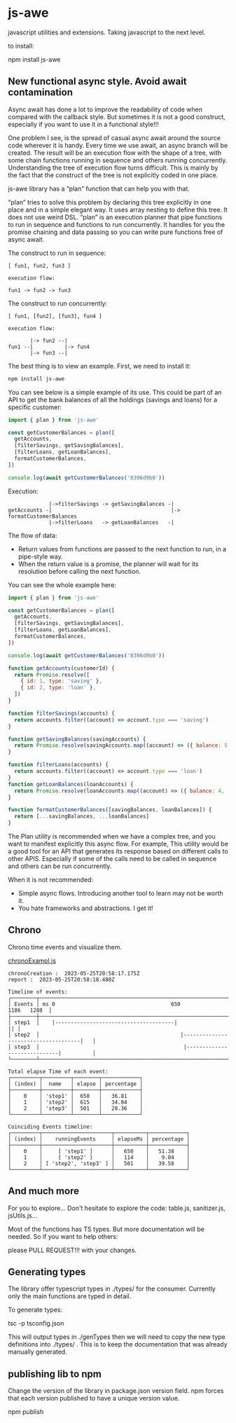 # js-awe

javascript utilities and extensions. Taking javascript to the next level.

to install:

npm install js-awe

## New functional async style. Avoid await contamination

Async await has done a lot to improve the readability of code when compared with the callback style. But sometimes it is not a good construct, especially if you want to use it in a functional style!!!

One problem I see, is the spread of casual async await around the source code wherever it is handy. Every time we use await, an async branch will be created. The result will be an execution flow with the shape of a tree, with some chain functions running in sequence and others running concurrently. Understanding the tree of execution flow turns difficult. This is mainly by the fact that the construct of the tree is not explicitly coded in one place.

js-awe library has a “plan” function that can help you with that.

“plan” tries to solve this problem by declaring this tree explicitly in one place and in a simple elegant way. It uses array nesting to define this tree. It does not use weird DSL. “plan” is an execution planner that pipe functions to run in sequence and functions to run concurrently. It handles for you the promise chaining and data passing so you can write pure functions free of async await.

The construct to run in sequence:

```Plaintext
[ fun1, fun2, fun3 ]

execution flow:

fun1 -> fun2 -> fun3
```

The construct to run concurrently:

```Plaintext
[ fun1, [fun2], [fun3], fun4 ]

execution flow:

       |-> fun2 --|
fun1 --|          |-> fun4
       |-> fun3 --|
```

The best thing is to view an example. First, we need to install it:

```Bash
npm install js-awe
```

You can see below is a simple example of its use. This could be part of an API to get the bank balances of all the holdings (savings and loans) for a specific customer:

```javascript
import { plan } from 'js-awe'

const getCustomerBalances = plan([
  getAccounts,
  [filterSavings, getSavingBalances],
  [filterLoans, getLoanBalances],
  formatCustomerBalances,
])

console.log(await getCustomerBalances('0396d9b0'))
```

Execution:

```Plaintext
             |->filterSavings -> getSavingBalances -|
getAccounts -|                                      |-> formatCustomerBalances
             |->filterLoans   -> getLoanBalances   -|

```

The flow of data:

- Return values from functions are passed to the next function to run, in a pipe-style way.
- When the return value is a promise, the planner will wait for its resolution before calling the next function.

You can see the whole example here:

```javascript
import { plan } from 'js-awe'

const getCustomerBalances = plan([
  getAccounts,
  [filterSavings, getSavingBalances],
  [filterLoans, getLoanBalances],
  formatCustomerBalances,
])

console.log(await getCustomerBalances('0396d9b0'))

function getAccounts(customerId) {
  return Promise.resolve([
    { id: 1, type: 'saving' },
    { id: 2, type: 'loan' },
  ])
}

function filterSavings(accounts) {
  return accounts.filter((account) => account.type === 'saving')
}

function getSavingBalances(savingAccounts) {
  return Promise.resolve(savingAccounts.map((account) => ({ balance: 5, ...account })))
}

function filterLoans(accounts) {
  return accounts.filter((account) => account.type === 'loan')
}
function getLoanBalances(loanAccounts) {
  return Promise.resolve(loanAccounts.map((account) => ({ balance: 4, ...account })))
}

function formatCustomerBalances([savingBalances, loanBalances]) {
  return [...savingBalances, ...loanBalances]
}
```

The Plan utility is recommended when we have a complex tree, and you want to manifest explicitly this async flow. For example, This utility would be a good tool for an API that generates its response based on different calls to other APIS. Especially if some of the calls need to be called in sequence and others can be run concurrently.

When it is not recommended:

- Simple async flows. Introducing another tool to learn may not be worth it.
- You hate frameworks and abstractions. I get it!

## Chrono

Chrono time events and visualize them.

[chronoExampl.js](https://github.com/josuamanuel/js-awe/blob/main/sandbox/Chrono/chronoExample.js)

```Plaintext
chronoCreation :  2023-05-25T20:58:17.175Z
report :  2023-05-25T20:58:18.480Z

Timeline of events:
┌────────┬───────────────────────────────────────────────────────────────────────────────────────┐
│ Events │ ms 0                                     650                             1186   1288  │
├────────┼───────────────────────────────────────────────────────────────────────────────────────┤
│ step1  │    |--------------------------------------|                                        || │
│ step2  │                                             |-------------------------------------|   │
│ step3  │                                              |-----------------------------|          │
└────────┴───────────────────────────────────────────────────────────────────────────────────────┘

Total elapse Time of each event:
┌─────────┬─────────┬────────┬────────────┐
│ (index) │  name   │ elapse │ percentage │
├─────────┼─────────┼────────┼────────────┤
│    0    │ 'step1' │  650   │   36.81    │
│    1    │ 'step2' │  615   │   34.84    │
│    2    │ 'step3' │  501   │   28.36    │
└─────────┴─────────┴────────┴────────────┘

Coinciding Events timeline:
┌─────────┬──────────────────────┬──────────┬────────────┐
│ (index) │    runningEvents     │ elapseMs │ percentage │
├─────────┼──────────────────────┼──────────┼────────────┤
│    0    │     [ 'step1' ]      │   650    │   51.38    │
│    1    │     [ 'step2' ]      │   114    │    9.04    │
│    2    │ [ 'step2', 'step3' ] │   501    │   39.58    │
└─────────┴──────────────────────┴──────────┴────────────┘
```

## And much more

For you to explore... Don't hesitate to explore the code: table.js, sanitizer.js, jsUtils.js...

Most of the functions has TS types. But more documentation will be needed. So if you want to help others:

please PULL REQUEST!!! with your changes.

## Generating types

The library offer typescript types in ./types/ for the consumer. Currently only the main functions are typed in detail.

To generate types:

tsc -p tsconfig.json

This will output types in ./genTypes then we will need to copy the new type definitions into ./types/ . This is to keep the documentation that was already manually generated.

## publishing lib to npm

Change the version of the library in package.json version field. npm forces that each version published to have a unique version value.

npm publish
